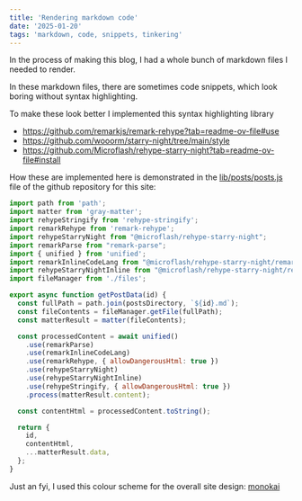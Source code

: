```yaml
---
title: 'Rendering markdown code'
date: '2025-01-20'
tags: 'markdown, code, snippets, tinkering'
---
```


In the process of making this blog, I had a whole bunch of markdown files I needed to render.

In these markdown files, there are sometimes code snippets, which look boring without syntax highlighting.

To make these look better I implemented this syntax highlighting library

- https://github.com/remarkjs/remark-rehype?tab=readme-ov-file#use
- https://github.com/wooorm/starry-night/tree/main/style
- https://github.com/Microflash/rehype-starry-night?tab=readme-ov-file#install

How these are implemented here is demonstrated in the [lib/posts/posts.js](https://github.com/plausible-denial/plausible-denial/blob/main/lib/posts.js) file of the github repository for this site:

```js
import path from 'path';
import matter from 'gray-matter';
import rehypeStringify from 'rehype-stringify';
import remarkRehype from 'remark-rehype';
import rehypeStarryNight from "@microflash/rehype-starry-night";
import remarkParse from "remark-parse";
import { unified } from 'unified';
import remarkInlineCodeLang from "@microflash/rehype-starry-night/remark-inline-code-lang";
import rehypeStarryNightInline from "@microflash/rehype-starry-night/rehype-starry-night-inline";
import fileManager from './files';

export async function getPostData(id) {
  const fullPath = path.join(postsDirectory, `${id}.md`);
  const fileContents = fileManager.getFile(fullPath);
  const matterResult = matter(fileContents);

  const processedContent = await unified()
    .use(remarkParse)
    .use(remarkInlineCodeLang)
    .use(remarkRehype, { allowDangerousHtml: true })
    .use(rehypeStarryNight)
    .use(rehypeStarryNightInline)
    .use(rehypeStringify, { allowDangerousHtml: true })
    .process(matterResult.content);

  const contentHtml = processedContent.toString();

  return {
    id,
    contentHtml,
    ...matterResult.data,
  };
}
```

Just an fyi, I used this colour scheme for the overall site design: [monokai](https://gist.github.com/brayevalerien/cb94ac685ebc186f359deae113b6710c)
